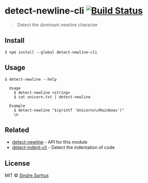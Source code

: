 # detect-newline-cli [![Build Status](https://travis-ci.org/sindresorhus/detect-newline-cli.svg?branch=master)](https://travis-ci.org/sindresorhus/detect-newline-cli)

> Detect the dominant newline character


## Install

```
$ npm install --global detect-newline-cli
```


## Usage

```
$ detect-newline --help

  Usage
    $ detect-newline <string>
    $ cat unicorn.txt | detect-newline

  Example
    $ detect-newline "$(printf 'Unicorns\nRainbows')"
    \n
```


## Related

- [detect-newline](https://github.com/sindresorhus/detect-newline) - API for this module
- [detect-indent-cli](https://github.com/sindresorhus/detect-indent-cli) - Detect the indentation of code


## License

MIT © [Sindre Sorhus](http://sindresorhus.com)
